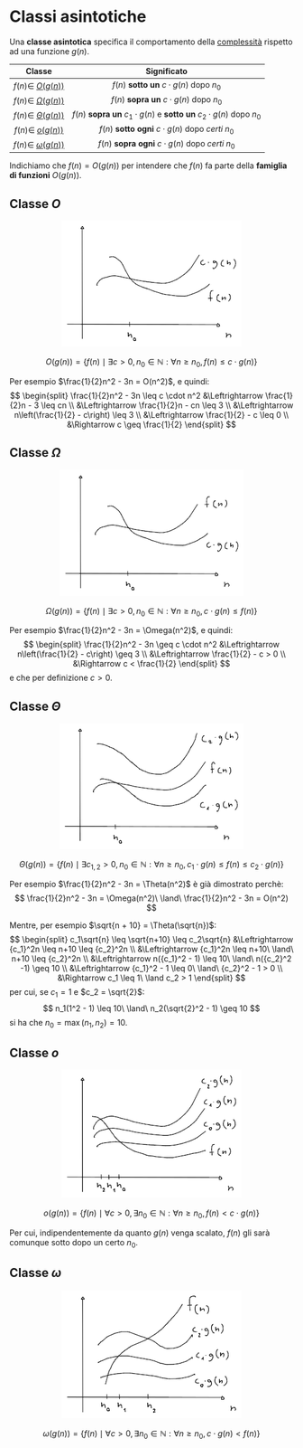 # Classi asintotiche

Una **classe asintotica** specifica il comportamento della [complessità](../README.md) rispetto ad una funzione $g(n)$.

| Classe | Significato |
|:-:|:-:|
| $f(n) \in$ [$O(g(n))$](#classe-o) | $f(n)$ **sotto un** $c \cdot g(n)$ dopo $n_0$ |
| $f(n) \in$ [$\Omega(g(n))$](#classe-Ω) | $f(n)$ **sopra un** $c \cdot g(n)$ dopo $n_0$ |
| $f(n) \in$ [$\Theta(g(n))$](#classe-Θ) | $f(n)$ **sopra un** $c_1 \cdot g(n)$ e **sotto un** $c_2 \cdot g(n)$ dopo $n_0$ |
| $f(n) \in$ [$o(g(n))$](#classe-o-1) | $f(n)$ **sotto ogni** $c \cdot g(n)$ dopo _certi_ $n_0$ |
| $f(n) \in$ [$\omega(g(n))$](#classe-ω) | $f(n)$ **sopra ogni** $c \cdot g(n)$ dopo _certi_ $n_0$ |

Indichiamo che $f(n) = O(g(n))$ per intendere che $f(n)$ fa parte della **famiglia di funzioni** $O(g(n))$.

## Classe $O$

<p align="center"><img src="assets/01.png" alt="Grafico di O-grande"></p>

$$
O(g(n)) = \{f(n) \mid \exists c > 0, n_0 \in \mathbb{N} : \forall n \geq n_0, f(n) \leq c \cdot g(n)\}
$$

Per esempio $\frac{1}{2}n^2 - 3n = O(n^2)$, e quindi:
$$
\begin{split}
\frac{1}{2}n^2 - 3n \leq c \cdot n^2 &\Leftrightarrow \frac{1}{2}n - 3 \leq cn \\
&\Leftrightarrow \frac{1}{2}n - cn \leq 3 \\
&\Leftrightarrow n\left(\frac{1}{2} - c\right) \leq 3 \\
&\Leftrightarrow \frac{1}{2} - c \leq 0 \\
&\Rightarrow c \geq \frac{1}{2}
\end{split}
$$

## Classe $\Omega$

<p align="center"><img src="assets/02.png" alt="Grafico di Omega-grande"></p>

$$
\Omega(g(n)) = \{f(n) \mid \exists c > 0, n_0 \in \mathbb{N} : \forall n \geq n_0, c \cdot g(n) \leq f(n)\}
$$

Per esempio $\frac{1}{2}n^2 - 3n = \Omega(n^2)$, e quindi:
$$
\begin{split}
\frac{1}{2}n^2 - 3n \geq c \cdot n^2 &\Leftrightarrow n\left(\frac{1}{2} - c\right) \geq 3 \\
&\Leftrightarrow \frac{1}{2} - c > 0 \\
&\Rightarrow c < \frac{1}{2}
\end{split}
$$
e che per definizione $c > 0$.

## Classe $\Theta$

<p align="center"><img src="assets/03.png" alt="Grafico di Theta"></p>

$$
\Theta(g(n)) = \{f(n) \mid \exists c_{1,2} > 0, n_0 \in \mathbb{N} : \forall n \geq n_0, c_1 \cdot g(n) \leq f(n) \leq c_2 \cdot g(n)\}
$$

Per esempio $\frac{1}{2}n^2 - 3n = \Theta(n^2)$ è già dimostrato perchè:
$$
\frac{1}{2}n^2 - 3n = \Omega(n^2)\ \land\ \frac{1}{2}n^2 - 3n = O(n^2)
$$

Mentre, per esempio $\sqrt{n + 10} = \Theta(\sqrt{n})$:
$$
\begin{split}
c_1\sqrt{n} \leq \sqrt{n+10} \leq c_2\sqrt{n} &\Leftrightarrow {c_1}^2n \leq n+10 \leq {c_2}^2n \\
&\Leftrightarrow {c_1}^2n \leq n+10\ \land\ n+10 \leq {c_2}^2n \\
&\Leftrightarrow n({c_1}^2 - 1) \leq 10\ \land\ n({c_2}^2 -1) \geq 10 \\
&\Leftrightarrow {c_1}^2 - 1 \leq 0\ \land\ {c_2}^2 - 1 > 0 \\
&\Rightarrow c_1 \leq 1\ \land c_2 > 1
\end{split}
$$
per cui, se $c_1 = 1$ e $c_2 = \sqrt{2}$:
$$
n_1(1^2 - 1) \leq 10\ \land\ n_2(\sqrt{2}^2 - 1) \geq 10
$$
si ha che $n_0 = \max(n_1, n_2) = 10$.

## Classe $o$

<p align="center"><img src="assets/04.png" alt="Grafico di o-piccolo"></p>

$$
o(g(n)) = \{f(n) \mid \forall c > 0, \exists n_0 \in \mathbb{N} : \forall n \geq n_0, f(n) < c \cdot g(n)\}
$$

Per cui, indipendentemente da quanto $g(n)$ venga scalato, $f(n)$ gli sarà comunque sotto dopo un certo $n_0$.

## Classe $\omega$

<p align="center"><img src="assets/05.png" alt="Grafico di omega-piccolo"></p>

$$
\omega(g(n)) = \{f(n) \mid \forall c > 0, \exists n_0 \in \mathbb{N} : \forall n \geq n_0, c \cdot g(n) < f(n)\}
$$
